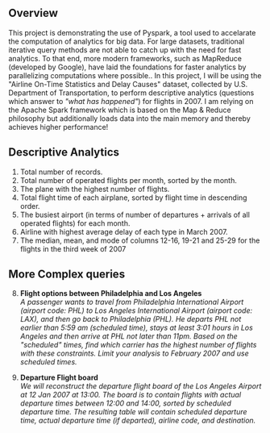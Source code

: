 ## Overview

This project is demonstrating the use of Pyspark, a tool used to accelarate the computation of analytics for big data. For large datasets, traditional iterative query methods are not able to catch up with the need for fast analytics. To that end, more modern frameworks, such as MapReduce (developed by Google), have laid the foundations for faster analytics by parallelizing computations where possible.. In this project, I will be using the "Airline On-Time Statistics and Delay Causes" dataset, collected by U.S. Department of Transportation, to perform  descriptive analytics (questions which answer to *"what has happened"*) for flights in 2007. I am relying on the Apache Spark framework which is based on the Map & Reduce philosophy but additionally loads data into the main memory and thereby achieves higher performance!


## Descriptive Analytics  

1. Total number of records.
2. Total number of operated flights per month, sorted by the month.
3. The plane with the highest number of flights.
4. Total flight time of each airplane, sorted by flight time in descending order.
5. The busiest airport (in terms of number of departures + arrivals of all operated flights) for each month.
6. Airline with highest average delay of each type in March 2007.
7. The median, mean, and mode of columns 12-16, 19-21 and 25-29 for the flights in the third week of 2007

## More Complex queries

8. **Flight options between Philadelphia and Los Angeles**  
  *A passenger wants to travel from Philadelphia International Airport (airport code:
  PHL) to Los Angeles International Airport (airport code: LAX), and then go back to Philadelphia
  (PHL). He departs PHL not earlier than 5:59 am (scheduled time), stays at least 3:01 hours in Los
  Angeles and then arrive at PHL not later than 11pm. Based on the "scheduled" times, find which
  carrier has the highest number of flights with these constraints. Limit your analysis to February
  2007 and use scheduled times.*

9. **Departure Flight board**  
  *We will reconstruct the departure flight board of the Los Angeles Airport at 12 Jan 2007 at 13:00. The
  board is to contain flights with actual departure times between 12:00 and 14:00, sorted by
  scheduled departure time. The resulting table will contain scheduled departure time,
  actual departure time (if departed), airline code, and destination.*
